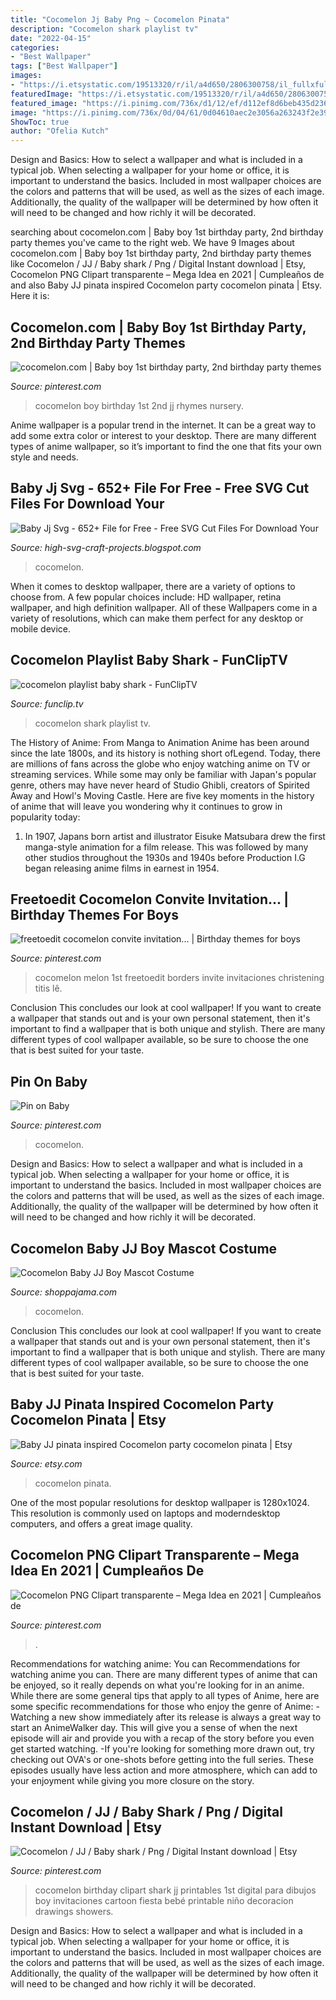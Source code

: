 ```yaml
---
title: "Cocomelon Jj Baby Png ~ Cocomelon Pinata"
description: "Cocomelon shark playlist tv"
date: "2022-04-15"
categories:
- "Best Wallpaper"
tags: ["Best Wallpaper"]
images:
- "https://i.etsystatic.com/19513320/r/il/a4d650/2806300758/il_fullxfull.2806300758_j91t.jpg"
featuredImage: "https://i.etsystatic.com/19513320/r/il/a4d650/2806300758/il_fullxfull.2806300758_j91t.jpg"
featured_image: "https://i.pinimg.com/736x/d1/12/ef/d112ef8d6beb435d236b828591ec9271.jpg"
image: "https://i.pinimg.com/736x/0d/04/61/0d04610aec2e3056a263243f2e396a71.jpg"
ShowToc: true
author: "Ofelia Kutch"
---
```



Design and Basics: How to select a wallpaper and what is included in a typical job.
When selecting a wallpaper for your home or office, it is important to understand the basics. Included in most wallpaper choices are the colors and patterns that will be used, as well as the sizes of each image. Additionally, the quality of the wallpaper will be determined by how often it will need to be changed and how richly it will be decorated.

	

		
searching about cocomelon.com | Baby boy 1st birthday party, 2nd birthday party themes you've came to the right web. We have 9 Images about cocomelon.com | Baby boy 1st birthday party, 2nd birthday party themes like Cocomelon / JJ / Baby shark / Png / Digital Instant download | Etsy, Cocomelon PNG Clipart transparente – Mega Idea en 2021 | Cumpleaños de and also Baby JJ pinata inspired Cocomelon party cocomelon pinata | Etsy. Here it is:
		
    
## Cocomelon.com | Baby Boy 1st Birthday Party, 2nd Birthday Party Themes

<img loading=lazy src="https://i.pinimg.com/736x/0d/04/61/0d04610aec2e3056a263243f2e396a71.jpg" onerror="this.onerror=null;this.src='https://tse4.mm.bing.net/th?id=OIP.JGo3EnxegIAhEcKt8dW4ZAHaHa&amp;pid=15.1';" alt="cocomelon.com | Baby boy 1st birthday party, 2nd birthday party themes">

_Source: pinterest.com_

>cocomelon boy birthday 1st 2nd jj rhymes nursery. 

	

Anime wallpaper is a popular trend in the internet. It can be a great way to add some extra color or interest to your desktop. There are many different types of anime wallpaper, so it’s important to find the one that fits your own style and needs.

    
## Baby Jj Svg - 652+ File For Free - Free SVG Cut Files For Download Your

<img loading=lazy src="https://i.pinimg.com/originals/d4/fa/ff/d4faff13e47329714b26957ebc248bed.png" onerror="this.onerror=null;this.src='https://tse2.mm.bing.net/th?id=OIP.QbRUx0ofqCHj5bivTN_f2wHaHa&amp;pid=15.1';" alt="Baby Jj Svg - 652+ File for Free - Free SVG Cut Files For Download Your">

_Source: high-svg-craft-projects.blogspot.com_

>cocomelon. 

	

When it comes to desktop wallpaper, there are a variety of options to choose from. A few popular choices include: HD wallpaper, retina wallpaper, and high definition wallpaper. All of these Wallpapers come in a variety of resolutions, which can make them perfect for any desktop or mobile device. 

    
## Cocomelon Playlist Baby Shark - FunClipTV

<img loading=lazy src="https://ytimg.googleusercontent.com/vi/eJPyiIIeblc/hqdefault.jpg" onerror="this.onerror=null;this.src='https://tse1.mm.bing.net/th?id=OIP.BxK3nJo5ljWaBlJ6vC8xjAHaFj&amp;pid=15.1';" alt="cocomelon playlist baby shark - FunClipTV">

_Source: funclip.tv_

>cocomelon shark playlist tv. 

	

The History of Anime: From Manga to Animation
Anime has been around since the late 1800s, and its history is nothing short ofLegend. Today, there are millions of fans across the globe who enjoy watching anime on TV or streaming services. While some may only be familiar with Japan's popular genre, others may have never heard of Studio Ghibli, creators of Spirited Away and Howl's Moving Castle. Here are five key moments in the history of anime that will leave you wondering why it continues to grow in popularity today:
1) In 1907, Japans born artist and illustrator Eisuke Matsubara drew the first manga-style animation for a film release. This was followed by many other studios throughout the 1930s and 1940s before Production I.G began releasing anime films in earnest in 1954.

    
## Freetoedit Cocomelon Convite Invitation... | Birthday Themes For Boys

<img loading=lazy src="https://i.pinimg.com/736x/d1/12/ef/d112ef8d6beb435d236b828591ec9271.jpg" onerror="this.onerror=null;this.src='https://tse3.mm.bing.net/th?id=OIP.wPIO5zTDCyAZsVvGvo7cNAHaKx&amp;pid=15.1';" alt="freetoedit cocomelon convite invitation... | Birthday themes for boys">

_Source: pinterest.com_

>cocomelon melon 1st freetoedit borders invite invitaciones christening titis lê. 

	

Conclusion
This concludes our look at cool wallpaper! If you want to create a wallpaper that stands out and is your own personal statement, then it's important to find a wallpaper that is both unique and stylish. There are many different types of cool wallpaper available, so be sure to choose the one that is best suited for your taste.

    
## Pin On Baby

<img loading=lazy src="https://i.pinimg.com/736x/cb/d2/da/cbd2dad6e6895926b534570557089d18.jpg" onerror="this.onerror=null;this.src='https://tse4.mm.bing.net/th?id=OIP.KJEqNEKzSM7eivBC33z2TAHaHa&amp;pid=15.1';" alt="Pin on Baby">

_Source: pinterest.com_

>cocomelon. 

	

Design and Basics: How to select a wallpaper and what is included in a typical job.
When selecting a wallpaper for your home or office, it is important to understand the basics. Included in most wallpaper choices are the colors and patterns that will be used, as well as the sizes of each image. Additionally, the quality of the wallpaper will be determined by how often it will need to be changed and how richly it will be decorated.

    
## Cocomelon Baby JJ Boy Mascot Costume

<img loading=lazy src="https://www.shoppajama.com/image/cache/data/coco-800x800.jpg" onerror="this.onerror=null;this.src='https://tse2.mm.bing.net/th?id=OIP.0L-de_t0_zq4YHlLAiNoCgHaHa&amp;pid=15.1';" alt="Cocomelon Baby JJ Boy Mascot Costume">

_Source: shoppajama.com_

>cocomelon. 

	

Conclusion
This concludes our look at cool wallpaper! If you want to create a wallpaper that stands out and is your own personal statement, then it's important to find a wallpaper that is both unique and stylish. There are many different types of cool wallpaper available, so be sure to choose the one that is best suited for your taste.

    
## Baby JJ Pinata Inspired Cocomelon Party Cocomelon Pinata | Etsy

<img loading=lazy src="https://i.etsystatic.com/19513320/r/il/a4d650/2806300758/il_fullxfull.2806300758_j91t.jpg" onerror="this.onerror=null;this.src='https://tse1.mm.bing.net/th?id=OIP.ZTxs5DMM84Zbhbj84CHfpwHaJ5&amp;pid=15.1';" alt="Baby JJ pinata inspired Cocomelon party cocomelon pinata | Etsy">

_Source: etsy.com_

>cocomelon pinata. 

	

One of the most popular resolutions for desktop wallpaper is 1280x1024. This resolution is commonly used on laptops and moderndesktop computers, and offers a great image quality.

    
## Cocomelon PNG Clipart Transparente – Mega Idea En 2021 | Cumpleaños De

<img loading=lazy src="https://i.pinimg.com/736x/7b/7c/a9/7b7ca9a9153adf15c8550d77cdf5bf74.jpg" onerror="this.onerror=null;this.src='https://tse3.mm.bing.net/th?id=OIP.6Wt4VkPnej6jy5rnQjMN6wHaJ0&amp;pid=15.1';" alt="Cocomelon PNG Clipart transparente – Mega Idea en 2021 | Cumpleaños de">

_Source: pinterest.com_

>. 

	

Recommendations for watching anime: You can
Recommendations for watching anime you can. There are many different types of anime that can be enjoyed, so it really depends on what you're looking for in an anime. While there are some general tips that apply to all types of Anime, here are some specific recommendations for those who enjoy the genre of Anime: 
-Watching a new show immediately after its release is always a great way to start an AnimeWalker day. This will give you a sense of when the next episode will air and provide you with a recap of the story before you even get started watching. 
-If you're looking for something more drawn out, try checking out OVA's or one-shots before getting into the full series. These episodes usually have less action and more atmosphere, which can add to your enjoyment while giving you more closure on the story.

    
## Cocomelon / JJ / Baby Shark / Png / Digital Instant Download | Etsy

<img loading=lazy src="https://i.pinimg.com/736x/2d/6f/fc/2d6ffc296233a02db6e4f169032f1228.jpg" onerror="this.onerror=null;this.src='https://tse1.mm.bing.net/th?id=OIP.VRqxAi30g9O97Hl9oyVD7gHaLH&amp;pid=15.1';" alt="Cocomelon / JJ / Baby shark / Png / Digital Instant download | Etsy">

_Source: pinterest.com_

>cocomelon birthday clipart shark jj printables 1st digital para dibujos boy invitaciones cartoon fiesta bebé printable niño decoracion drawings showers. 

	

Design and Basics: How to select a wallpaper and what is included in a typical job.
When selecting a wallpaper for your home or office, it is important to understand the basics. Included in most wallpaper choices are the colors and patterns that will be used, as well as the sizes of each image. Additionally, the quality of the wallpaper will be determined by how often it will need to be changed and how richly it will be decorated.


